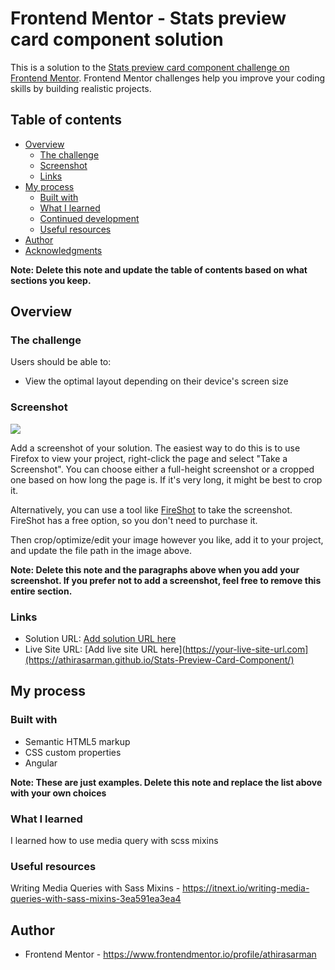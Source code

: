 # Frontend Mentor - Stats preview card component solution

This is a solution to the [Stats preview card component challenge on Frontend Mentor](https://www.frontendmentor.io/challenges/stats-preview-card-component-8JqbgoU62). Frontend Mentor challenges help you improve your coding skills by building realistic projects. 

## Table of contents

- [Overview](#overview)
  - [The challenge](#the-challenge)
  - [Screenshot](#screenshot)
  - [Links](#links)
- [My process](#my-process)
  - [Built with](#built-with)
  - [What I learned](#what-i-learned)
  - [Continued development](#continued-development)
  - [Useful resources](#useful-resources)
- [Author](#author)
- [Acknowledgments](#acknowledgments)

**Note: Delete this note and update the table of contents based on what sections you keep.**

## Overview

### The challenge

Users should be able to:

- View the optimal layout depending on their device's screen size

### Screenshot

![](./screenshot.jpg)

Add a screenshot of your solution. The easiest way to do this is to use Firefox to view your project, right-click the page and select "Take a Screenshot". You can choose either a full-height screenshot or a cropped one based on how long the page is. If it's very long, it might be best to crop it.

Alternatively, you can use a tool like [FireShot](https://getfireshot.com/) to take the screenshot. FireShot has a free option, so you don't need to purchase it. 

Then crop/optimize/edit your image however you like, add it to your project, and update the file path in the image above.

**Note: Delete this note and the paragraphs above when you add your screenshot. If you prefer not to add a screenshot, feel free to remove this entire section.**

### Links

- Solution URL: [Add solution URL here](https://github.com/athirasarman/Stats-Preview-Card-Component/)
- Live Site URL: [Add live site URL here](https://your-live-site-url.com](https://athirasarman.github.io/Stats-Preview-Card-Component/)

## My process

### Built with

- Semantic HTML5 markup
- CSS custom properties
- Angular

**Note: These are just examples. Delete this note and replace the list above with your own choices**

### What I learned

I learned how to use media query with scss mixins

### Useful resources

Writing Media Queries with Sass Mixins - https://itnext.io/writing-media-queries-with-sass-mixins-3ea591ea3ea4

## Author
- Frontend Mentor - https://www.frontendmentor.io/profile/athirasarman
